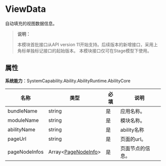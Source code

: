 # ViewData

自动填充的视图数据信息。

> **说明：**
> 
> 本模块首批接口从API version 11开始支持。后续版本的新增接口，采用上角标单独标记接口的起始版本。
> 本模块接口仅可在Stage模型下使用。

## 属性

**系统能力**：SystemCapability.Ability.AbilityRuntime.AbilityCore

| 名称        | 类型                 | 必填 | 说明                                                         |
| ----------- | -------------------- | ---- | ------------------------------------------------------------ |
| bundleName    | string               | 是   | 应用名称。                               |
| moduleName    | string              | 是   | 模块名称。                               |
| abilityName    | string        | 是   | ability名称    |
| pageUrl    | string              | 是   | 页面的url。                               |
| pageNodeInfos    | Array&lt;[PageNodeInfo](js-apis-inner-application-pageNodeInfo.md)&gt;     | 是   | 页面节点的信息。                |
